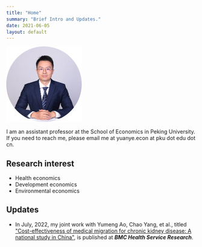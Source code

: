 ```yaml
---
title: "Home"
summary: "Brief Intro and Updates."
date: 2021-06-05
layout: default
---
```


![Researcher Portrait](research/photo-github-tiny.jpg "YUAN Ye")

I am an assistant professor at the School of Economics in Peking University. If you need to reach me, please email me at yuanye.econ at pku dot edu dot cn.

## Research interest
- Health economics
- Development economics
- Environmental economics

## Updates

- In July, 2022, my joint work with Yumeng Ao, Chao Yang, et al., titled ["Cost-effectiveness of medical migration for chronic kidney disease: A national study in China"](https://trebuchet.public.springernature.app/get_content/e5ce740c-bdf4-4778-ad64-4b3722565b17), is published at ***BMC Health Service Research***.

